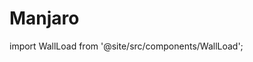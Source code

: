 # Manjaro
import WallLoad from '@site/src/components/WallLoad';

<WallLoad api="https://raw.githubusercontent.com/AloneER0/DistroWallpapers/main/Manjaro/Manjaro"/>
